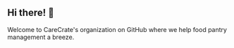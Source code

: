 ## Hi there! :wave:

Welcome to CareCrate's organization on GitHub where we help food pantry management a breeze.
